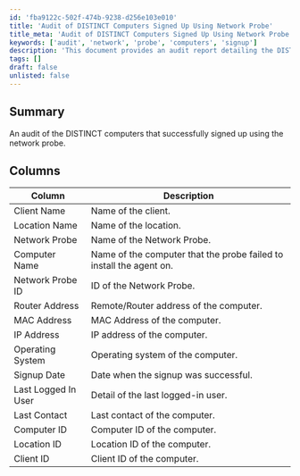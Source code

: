 ```yaml
---
id: 'fba9122c-502f-474b-9238-d256e103e010'
title: 'Audit of DISTINCT Computers Signed Up Using Network Probe'
title_meta: 'Audit of DISTINCT Computers Signed Up Using Network Probe'
keywords: ['audit', 'network', 'probe', 'computers', 'signup']
description: 'This document provides an audit report detailing the DISTINCT computers that successfully signed up using the network probe. It includes information about client names, locations, network probes, computer details, and signup dates, among other relevant data points.'
tags: []
draft: false
unlisted: false
---
```


## Summary

An audit of the DISTINCT computers that successfully signed up using the network probe.

## Columns

| Column                | Description                                                       |
|----------------------|-------------------------------------------------------------------|
| Client Name          | Name of the client.                                              |
| Location Name        | Name of the location.                                           |
| Network Probe        | Name of the Network Probe.                                      |
| Computer Name        | Name of the computer that the probe failed to install the agent on. |
| Network Probe ID     | ID of the Network Probe.                                        |
| Router Address       | Remote/Router address of the computer.                          |
| MAC Address          | MAC Address of the computer.                                    |
| IP Address           | IP address of the computer.                                     |
| Operating System     | Operating system of the computer.                               |
| Signup Date          | Date when the signup was successful.                            |
| Last Logged In User  | Detail of the last logged-in user.                              |
| Last Contact         | Last contact of the computer.                                   |
| Computer ID          | Computer ID of the computer.                                    |
| Location ID          | Location ID of the computer.                                    |
| Client ID            | Client ID of the computer.                                      |
